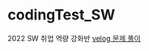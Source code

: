 # codingTest_SW
2022 SW 취업 역량 강화반
[velog 문제 풀이](https://velog.io/@chojangg/series/%EC%BD%94%EB%94%A9%ED%85%8C%EC%8A%A4%ED%8A%B8-%EC%97%B0%EC%8A%B5)
